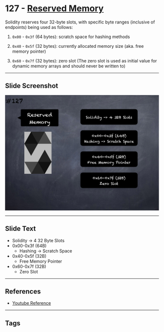 # 127 - [Reserved Memory](Reserved%20Memory.md)
Solidity reserves four 32-byte slots, with specific byte ranges (inclusive of endpoints) being used as follows:

1.  `0x00` - `0x3f` (64 bytes): scratch space for hashing methods
    
2.  `0x40` - `0x5f` (32 bytes): currently allocated memory size (aka. free memory pointer)
    
3.  `0x60` - `0x7f` (32 bytes): zero slot (The zero slot is used as initial value for dynamic memory arrays and should never be written to)
___
## Slide Screenshot
![127.png](../../images/solidity201/127.png)
___
## Slide Text
- Solidity -> 4 32 Byte Slots
- 0x00-0x3f (64B)
	- Hashing -> Scratch Space
- 0x40-0x5f (32B)
	- Free Memory Pointer
- 0x60-0x7f (32B)
	- Zero Slot
___
## References
- [Youtube Reference](https://youtu.be/TqMIbouwePE?t=620)
___
## Tags